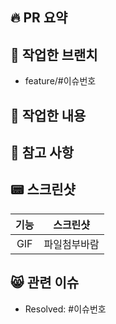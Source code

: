 ## 🔥 PR 요약

## 🌸 작업한 브랜치
- feature/#이슈번호

## 🏇 작업한 내용
<!-- 작업한 내용을 적어주세요. -->

## 🌃 참고 사항
<!-- 참고할 사항이 있다면 적어주세요. -->

## 📟 스크린샷
|기능|스크린샷|
|:--:|:--:|
|GIF|파일첨부바람|

## 😸 관련 이슈
- Resolved: #이슈번호
